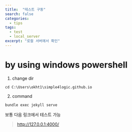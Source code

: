 ```yaml
---
title:  "테스트 구동"
search: false
categories: 
  - tips
tags:
  - test
  - local_server
excerpt: "로컬 서버에서 확인"
---
```


by using windows powershell
===

1. change dir

```
cd C:\Users\okht1\simple4logic.github.io
```


2. command

```
bundle exec jekyll serve
```

보통 다음 링크에서 테스트 가능
> http://127.0.0.1:4000/   
